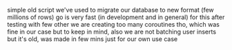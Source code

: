 simple old script we've used to migrate our database to new format (few millions of rows) go is very fast (in development and in general) for this after testing with few other 
we are creating too many coroutines tho, which was fine in our case but to keep in mind, also we are not batching user inserts but it's old, was made in few mins just for our own use case 
